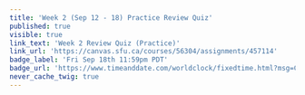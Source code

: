 ```yaml
---
title: 'Week 2 (Sep 12 - 18) Practice Review Quiz'
published: true
visible: true
link_text: 'Week 2 Review Quiz (Practice)'
link_url: 'https://canvas.sfu.ca/courses/56304/assignments/457114'
badge_label: 'Fri Sep 18th 11:59pm PDT'
badge_url: 'https://www.timeanddate.com/worldclock/fixedtime.html?msg=CMPT-363+Week+2+Review+Quiz+%28Practice%29+Due+Date&iso=20200918T235900'
never_cache_twig: true
---
```

